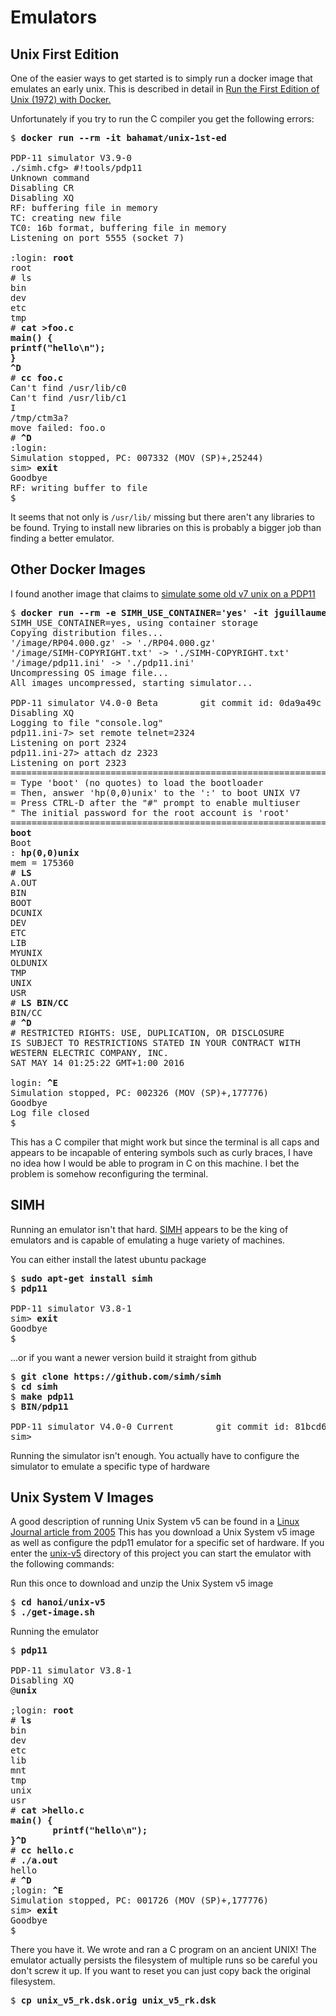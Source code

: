 
# Emulators

## Unix First Edition

One of the easier ways to get started is to simply run a docker image that emulates an early unix. This is described in detail in [Run the First Edition of Unix (1972) with Docker.](https://nickjanetakis.com/blog/run-the-first-edition-of-unix-1972-with-docker)

Unfortunately if you try to run the C compiler you get the following errors:

<pre>
$ <b>docker run --rm -it bahamat/unix-1st-ed</b>

PDP-11 simulator V3.9-0
./simh.cfg> #!tools/pdp11
Unknown command
Disabling CR
Disabling XQ
RF: buffering file in memory
TC: creating new file
TC0: 16b format, buffering file in memory
Listening on port 5555 (socket 7)

:login: <b>root</b>
root
# ls
bin
dev
etc
tmp
# <b>cat >foo.c
main() {
printf("hello\n");
}
^D</b>
# <b>cc foo.c</b>
Can't find /usr/lib/c0
Can't find /usr/lib/c1
I
/tmp/ctm3a?
move failed: foo.o
# <b>^D</b>
:login: 
Simulation stopped, PC: 007332 (MOV (SP)+,25244)
sim> <b>exit</b>
Goodbye
RF: writing buffer to file
$
</pre>

It seems that not only is `/usr/lib/` missing but there aren't any libraries to be found. Trying to install new libraries on this is probably a bigger job than finding a better emulator.

## Other Docker Images

I found another image that claims to [simulate some old v7 unix on a PDP11](https://hub.docker.com/r/jguillaumes/simh-vax/)

<pre>
$ <b>docker run --rm -e SIMH_USE_CONTAINER='yes' -it jguillaumes/simh-pdpv7</b>
SIMH_USE_CONTAINER=yes, using container storage
Copying distribution files...
'/image/RP04.000.gz' -> './RP04.000.gz'
'/image/SIMH-COPYRIGHT.txt' -> './SIMH-COPYRIGHT.txt'
'/image/pdp11.ini' -> './pdp11.ini'
Uncompressing OS image file...
All images uncompressed, starting simulator...

PDP-11 simulator V4.0-0 Beta        git commit id: 0da9a49c
Disabling XQ
Logging to file "console.log"
pdp11.ini-7> set remote telnet=2324
Listening on port 2324
pdp11.ini-27> attach dz 2323
Listening on port 2323
================================================================
= Type 'boot' (no quotes) to load the bootloader               =
= Then, answer 'hp(0,0)unix' to the ':' to boot UNIX V7        =
= Press CTRL-D after the "#" prompt to enable multiuser        =
" The initial password for the root account is 'root'          =
================================================================
<b>boot</b>
Boot
: <b>hp(0,0)unix</b>
mem = 175360
# <b>LS</b>
A.OUT
BIN
BOOT
DCUNIX
DEV
ETC
LIB
MYUNIX
OLDUNIX
TMP
UNIX
USR
# <b>LS BIN/CC</b>
BIN/CC
# <b>^D</b>
# RESTRICTED RIGHTS: USE, DUPLICATION, OR DISCLOSURE
IS SUBJECT TO RESTRICTIONS STATED IN YOUR CONTRACT WITH
WESTERN ELECTRIC COMPANY, INC.
SAT MAY 14 01:25:22 GMT+1:00 2016

login: <b>^E</b>
Simulation stopped, PC: 002326 (MOV (SP)+,177776)
Goodbye
Log file closed
$ 
</pre>

This has a C compiler that might work but since the terminal is all caps and appears to be incapable of entering symbols such as curly braces, I have no idea how I would be able to program in C on this machine. I bet the problem is somehow reconfiguring the terminal.

## SIMH

Running an emulator isn't that hard. [SIMH](http://simh.trailing-edge.com/) appears to be the king of emulators and is capable of emulating a huge variety of machines.

You can either install the latest ubuntu package

<pre>
$ <b>sudo apt-get install simh</b>
$ <b>pdp11</b>

PDP-11 simulator V3.8-1
sim> <b>exit</b>
Goodbye
$ 
</pre>

...or if you want a newer version build it straight from github

<pre>
$ <b>git clone https://github.com/simh/simh</b>
$ <b>cd simh</b>
$ <b>make pdp11</b>
$ <b>BIN/pdp11</b>

PDP-11 simulator V4.0-0 Current        git commit id: 81bcd6d3
sim> 
</pre>

Running the simulator isn't enough. You actually have to configure the simulator to emulate a specific type of hardware

## Unix System V Images

A good description of running Unix System v5 can be found in a [Linux Journal article from 2005](http://www.linuxjournal.com/article/8547?page=0,1) This has you download a Unix System v5 image as well as configure the pdp11 emulator for a specific set of hardware. If you enter the [unix-v5](../unix-v5) directory of this project you can start the emulator with the following commands:

Run this once to download and unzip the Unix System v5 image

<pre>
$ <b>cd hanoi/unix-v5</b>
$ <b>./get-image.sh</b>
</pre>

Running the emulator

<pre>
$ <b>pdp11</b>

PDP-11 simulator V3.8-1
Disabling XQ
@<b>unix</b>

;login: <b>root</b>
# <b>ls</b>
bin
dev
etc
lib
mnt
tmp
unix
usr
# <b>cat >hello.c
main() {
        printf("hello\n");
}^D</b>
# <b>cc hello.c</b>
# <b>./a.out</b>
hello
# <b>^D</b>
;login: <b>^E</b>
Simulation stopped, PC: 001726 (MOV (SP)+,177776)
sim> <b>exit</b>
Goodbye
$ 
</pre>

There you have it. We wrote and ran a C program on an ancient UNIX! The emulator actually persists the filesystem of multiple runs so be careful you don't screw it up. If you want to reset you can just copy back the original filesystem.

<pre>
$ <b>cp unix_v5_rk.dsk.orig unix_v5_rk.dsk</b>
</pre>
